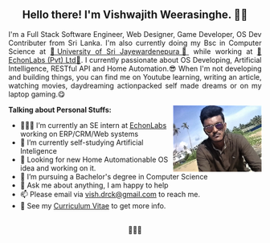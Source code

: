 <h2 align="center">Hello there! I'm Vishwajith Weerasinghe. 👋🤓</h2>
<p align="justify">I'm a Full Stack Software Engineer, Web Designer, Game Developer, OS Dev Contributer from Sri Lanka.
I'm also currently doing my Bsc in Computer Science at <a href="https://www.sjp.ac.lk/">💜University of Sri Jayewardenepura💜</a> while working at <a href="https://echonlabs.com">🧡EchonLabs (Pvt) Ltd🧡</a>.
I currently passionate about OS Developing, Artificial Intelligence, RESTful API and Home Automation.😎
When I'm not developing and building things, you can find me on Youtube learning, writing an article, watching movies, daydreaming actionpacked self made dreams or on my laptop gaming.😋</p>

  <img align="right" alt="profile-pic" width="35%" src="https://github.com/vishdrck/vishdrck/blob/master/IMG-20180513-WA0001.jpg" />

**Talking about Personal Stuffs:**
<!--
**vishdrck/vishdrck** is a ✨ _special_ ✨ repository because its `README.md` (this file) appears on your GitHub profile.
-->

- 👨🏽‍💻 I’m currently an SE intern at [EchonLabs](https://echonlabs.com/) working on ERP/CRM/Web systems
- 🌱 I’m currently self-studying Artificial Inteligence
- 🤔 Looking for new Home Automationable OS idea and working on it.
- 💼 I’m pursuing a Bachelor's degree in Computer Science
- 💬 Ask me about anything, I am happy to help
- 📫 Please email via <a href="mailto:vish.drck@gmail.com">vish.drck@gmail.com</a> to reach me.
- 📝 See my [Curriculum Vitae](https://www.linkedin.com/in/vishwajith-weerasinghe-8a0225192/) to get more info.
<br><br>
<p align="center">💙💙💙</p>
